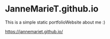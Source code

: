 # JanneMarieT.github.io

This is a simple static portfolioWebsite about me :)

https://jannemariet.github.io/